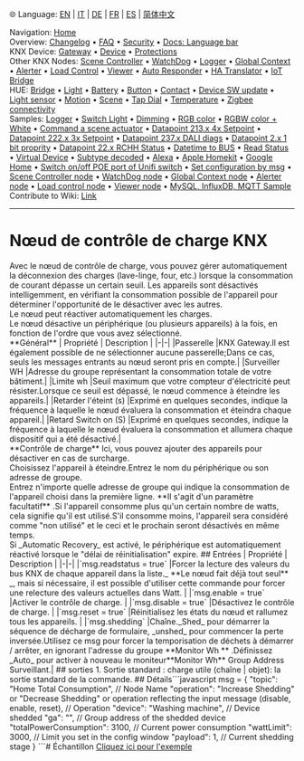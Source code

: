 🌐 Language: [EN](/node-red-contrib-knx-ultimate/wiki/LoadControl-Configuration) | [IT](/node-red-contrib-knx-ultimate/wiki/it-LoadControl-Configuration) | [DE](/node-red-contrib-knx-ultimate/wiki/de-LoadControl-Configuration) | [FR](/node-red-contrib-knx-ultimate/wiki/fr-LoadControl-Configuration) | [ES](/node-red-contrib-knx-ultimate/wiki/es-LoadControl-Configuration) | [简体中文](/node-red-contrib-knx-ultimate/wiki/zh-CN-LoadControl-Configuration)
<!-- NAV START -->
Navigation: [Home](/node-red-contrib-knx-ultimate/wiki/Home)  
Overview: [Changelog](https://github.com/Supergiovane/node-red-contrib-knx-ultimate/blob/master/CHANGELOG.md) • [FAQ](/node-red-contrib-knx-ultimate/wiki/FAQ-Troubleshoot) • [Security](/node-red-contrib-knx-ultimate/wiki/SECURITY) • [Docs: Language bar](/node-red-contrib-knx-ultimate/wiki/Docs-Language-Bar)  
KNX Device: [Gateway](/node-red-contrib-knx-ultimate/wiki/Gateway-configuration) • [Device](/node-red-contrib-knx-ultimate/wiki/Device) • [Protections](/node-red-contrib-knx-ultimate/wiki/Protections)  
Other KNX Nodes: [Scene Controller](/node-red-contrib-knx-ultimate/wiki/SceneController-Configuration) • [WatchDog](/node-red-contrib-knx-ultimate/wiki/WatchDog-Configuration) • [Logger](/node-red-contrib-knx-ultimate/wiki/Logger-Configuration) • [Global Context](/node-red-contrib-knx-ultimate/wiki/GlobalVariable) • [Alerter](/node-red-contrib-knx-ultimate/wiki/Alerter-Configuration) • [Load Control](/node-red-contrib-knx-ultimate/wiki/LoadControl-Configuration) • [Viewer](/node-red-contrib-knx-ultimate/wiki/knxUltimateViewer) • [Auto Responder](/node-red-contrib-knx-ultimate/wiki/KNXAutoResponder) • [HA Translator](/node-red-contrib-knx-ultimate/wiki/HATranslator) • [IoT Bridge](/node-red-contrib-knx-ultimate/wiki/IoT-Bridge-Configuration)  
HUE: [Bridge](/node-red-contrib-knx-ultimate/wiki/HUE+Bridge+configuration) • [Light](/node-red-contrib-knx-ultimate/wiki/HUE+Light) • [Battery](/node-red-contrib-knx-ultimate/wiki/HUE+Battery) • [Button](/node-red-contrib-knx-ultimate/wiki/HUE+Button) • [Contact](/node-red-contrib-knx-ultimate/wiki/HUE+Contact+sensor) • [Device SW update](/node-red-contrib-knx-ultimate/wiki/HUE+Device+software+update) • [Light sensor](/node-red-contrib-knx-ultimate/wiki/HUE+Light+sensor) • [Motion](/node-red-contrib-knx-ultimate/wiki/HUE+Motion) • [Scene](/node-red-contrib-knx-ultimate/wiki/HUE+Scene) • [Tap Dial](/node-red-contrib-knx-ultimate/wiki/HUE+Tapdial) • [Temperature](/node-red-contrib-knx-ultimate/wiki/HUE+Temperature+sensor) • [Zigbee connectivity](/node-red-contrib-knx-ultimate/wiki/HUE+Zigbee+connectivity)  
Samples: [Logger](/node-red-contrib-knx-ultimate/wiki/Logger-Sample) • [Switch Light](/node-red-contrib-knx-ultimate/wiki/-Sample---Switch-light) • [Dimming](/node-red-contrib-knx-ultimate/wiki/-Sample---Dimming) • [RGB color](/node-red-contrib-knx-ultimate/wiki/-Sample---RGB-Color) • [RGBW color + White](/node-red-contrib-knx-ultimate/wiki/-Sample---RGBW-Color-plus-White) • [Command a scene actuator](/node-red-contrib-knx-ultimate/wiki/-Sample---Control-a-scene-actuator) • [Datapoint 213.x 4x Setpoint](/node-red-contrib-knx-ultimate/wiki/-Sample---DPT213) • [Datapoint 222.x 3x Setpoint](/node-red-contrib-knx-ultimate/wiki/-Sample---DPT222) • [Datapoint 237.x DALI diags](/node-red-contrib-knx-ultimate/wiki/-Sample---DPT237) • [Datapoint 2.x 1 bit proprity](/node-red-contrib-knx-ultimate/wiki/-Sample---DPT2) • [Datapoint 22.x RCHH Status](/node-red-contrib-knx-ultimate/wiki/-Sample---DPT22) • [Datetime to BUS](/node-red-contrib-knx-ultimate/wiki/-Sample---DateTime-to-BUS) • [Read Status](/node-red-contrib-knx-ultimate/wiki/-Sample---Read-value-from-Device) • [Virtual Device](/node-red-contrib-knx-ultimate/wiki/-Sample---Virtual-Device) • [Subtype decoded](/node-red-contrib-knx-ultimate/wiki/-Sample---Subtype) • [Alexa](/node-red-contrib-knx-ultimate/wiki/-Sample---Alexa) • [Apple Homekit](/node-red-contrib-knx-ultimate/wiki/-Sample---Apple-Homekit) • [Google Home](/node-red-contrib-knx-ultimate/wiki/-Sample---Google-Assistant) • [Switch on/off POE port of Unifi switch](/node-red-contrib-knx-ultimate/wiki/-Sample---UnifiPOE) • [Set configuration by msg](/node-red-contrib-knx-ultimate/wiki/-Sample-setConfig) • [Scene Controller node](/node-red-contrib-knx-ultimate/wiki/Sample-Scene-Node) • [WatchDog node](/node-red-contrib-knx-ultimate/wiki/-Sample---WatchDog) • [Global Context node](/node-red-contrib-knx-ultimate/wiki/SampleGlobalContextNode) • [Alerter node](/node-red-contrib-knx-ultimate/wiki/SampleAlerter) • [Load control node](/node-red-contrib-knx-ultimate/wiki/SampleLoadControl) • [Viewer node](/node-red-contrib-knx-ultimate/wiki/knxUltimateViewer) • [MySQL, InfluxDB, MQTT Sample](/node-red-contrib-knx-ultimate/wiki/Sample-KNX2MQTT-KNX2MySQL-KNX2InfluxDB)  
Contribute to Wiki: [Link](/node-red-contrib-knx-ultimate/wiki/Manage-Wiki)
<!-- NAV END -->
---
# Nœud de contrôle de charge KNX
<p> Avec le nœud de contrôle de charge, vous pouvez gérer automatiquement la déconnexion des charges (lave-linge, four, etc.) lorsque la consommation de courant dépasse un certain seuil.
Les appareils sont désactivés intelligemment, en vérifiant la consommation possible de l'appareil pour déterminer l'opportunité de le désactiver avec les autres.<br/>
Le nœud peut réactiver automatiquement les charges.<br/>
Le nœud désactive un périphérique (ou plusieurs appareils) à la fois, en fonction de l'ordre que vous avez sélectionné. <br/>
**Général**
| Propriété | Description |
|-|-|
|Passerelle |KNX Gateway.Il est également possible de ne sélectionner aucune passerelle;Dans ce cas, seuls les messages entrants au nœud seront pris en compte.|
|Surveiller WH |Adresse du groupe représentant la consommation totale de votre bâtiment.|
|Limite wh |Seuil maximum que votre compteur d'électricité peut résister.Lorsque ce seuil est dépassé, le nœud commence à éteindre les appareils.|
|Retarder l'éteint (s) |Exprimé en quelques secondes, indique la fréquence à laquelle le nœud évaluera la consommation et éteindra chaque appareil.|
|Retard Switch on (S) |Exprimé en quelques secondes, indique la fréquence à laquelle le nœud évaluera la consommation et allumera chaque dispositif qui a été désactivé.|
<br/>
**Contrôle de charge**
Ici, vous pouvez ajouter des appareils pour désactiver en cas de surcharge.<br/>
Choisissez l'appareil à éteindre.Entrez le nom du périphérique ou son adresse de groupe.<br/>
Entrez n'importe quelle adresse de groupe qui indique la consommation de l'appareil choisi dans la première ligne. **Il s'agit d'un paramètre facultatif** .Si l'appareil consomme plus qu'un certain nombre de watts, cela signifie qu'il est utilisé.S'il consomme moins, l'appareil sera considéré comme "non utilisé" et le ceci et le prochain seront désactivés en même temps. <br/>
Si _Automatic Recovery_ est activé, le périphérique est automatiquement réactivé lorsque le "délai de réinitialisation" expire.
## Entrées
| Propriété | Description |
|-|-|
|`msg.readstatus = true` |Forcer la lecture des valeurs du bus KNX de chaque appareil dans la liste._ **Le nœud fait déjà tout seul** _, mais si nécessaire, il est possible d'utiliser cette commande pour forcer une relecture des valeurs actuelles dans Watt. |
|`msg.enable = true` |Activer le contrôle de charge. |
|`msg.disable = true` |Désactivez le contrôle de charge. |
|`msg.reset = true` |Réinitialisez les états du nœud et rallumez tous les appareils. |
|`msg.shedding` |Chaîne._Shed_ pour démarrer la séquence de décharge de formulaire, _unshed_ pour commencer la perte inversée.Utilisez ce msg pour forcer la temporisation de déchets à démarrer / arrêter, en ignorant l'adresse du groupe **Monitor Wh ** .Définissez _Auto_ pour activer à nouveau le moniteur**Monitor Wh** Group Address Surveillant.|
## sorties
1. Sortie standard
: charge utile (chaîne | objet): la sortie standard de la commande.
## Détails```javascript
msg = {
  "topic": "Home Total Consumption", // Node Name
  "operation": "Increase Shedding" or "Decrease Shedding" or operation reflecting the input message (disable, enable, reset), // Operation
  "device": "Washing machine", // Device shedded
  "ga": "", // Group address of the shedded device
  "totalPowerConsumption": 3100, // Current power consumption
  "wattLimit": 3000, // Limit you set in the config window
  "payload": 1, // Current shedding stage
}
```# Échantillon
<a href = "/node-red-contrib-knx-ultimate/wiki/SampleLoadControl"> Cliquez ici pour l'exemple </a>
<br/>